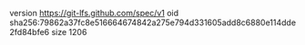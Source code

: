 version https://git-lfs.github.com/spec/v1
oid sha256:79862a37fc8e516664674842a275e794d331605add8c6880e114dde2fd84bfe6
size 1206
